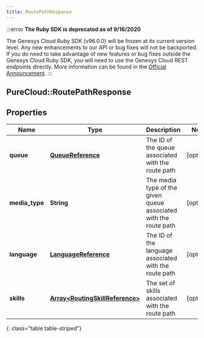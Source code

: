 ```yaml
---
title: RoutePathResponse
---
```


:::error
**The Ruby SDK is deprecated as of 9/16/2020**

The Genesys Cloud Ruby SDK (v96.0.0) will be frozen at its current version level. Any new enhancements to our API or bug fixes will not be backported. If you do need to take advantage of new features or bug fixes outside the Genesys Cloud Ruby SDK, you will need to use the Genesys Cloud REST endpoints directly. More information can be found in the [Official Announcement](https://developer.mypurecloud.com/forum/t/announcement-genesys-cloud-ruby-sdk-end-of-life/8850).
:::


## PureCloud::RoutePathResponse

## Properties

|Name | Type | Description | Notes|
|------------ | ------------- | ------------- | -------------|
| **queue** | [**QueueReference**](QueueReference.html) | The ID of the queue associated with the route path | [optional] |
| **media_type** | **String** | The media type of the given queue associated with the route path | [optional] |
| **language** | [**LanguageReference**](LanguageReference.html) | The ID of the language associated with the route path | [optional] |
| **skills** | [**Array&lt;RoutingSkillReference&gt;**](RoutingSkillReference.html) | The set of skills associated with the route path | [optional] |
{: class="table table-striped"}


